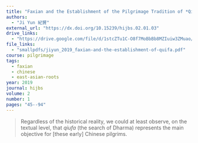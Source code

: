 ```yaml
---
title: "Faxian and the Establishment of the Pilgrimage Tradition of *Qiufa* (Dharma-searching)"
authors:
  - "Ji Yun 紀贇"
external_url: "https://dx.doi.org/10.15239/hijbs.02.01.03"
drive_links:
  - "https://drive.google.com/file/d/1stcZTu1C-O8f7MoBbBb8MZIuiw3ZMuao/view?usp=drivesdk"
file_links:
  - "smallpdfs/jiyun_2019_faxian-and-the-establishment-of-quifa.pdf"
course: pilgrimage
tags:
  - faxian
  - chinese
  - east-asian-roots
year: 2019
journal: hijbs
volume: 2
number: 1
pages: "45--94"
---
```


> Regardless of the historical reality, we could at least observe, on the textual level, that *qiufa* (the search of Dharma) represents the main objective for [these early] Chinese pilgrims. 

